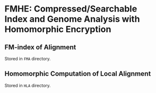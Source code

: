 # FMHE: Compressed/Searchable Index and Genome Analysis with Homomorphic Encryption

## FM-index of Alignment

Stored in `FMA` directory.

## Homomorphic Computation of Local Alignment

Stored in `HLA` directory.
